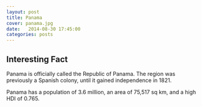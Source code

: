 ```yaml
---
layout: post
title: Panama
cover: panama.jpg
date:   2014-08-30 17:45:00
categories: posts
---
```


## Interesting Fact

Panama is officially called the Republic of Panama. The region was previously a Spanish colony, until it gained independence in 1821. 

Panama has a population of 3.6 million, an area of 75,517 sq km, and a high HDI of 0.765. 